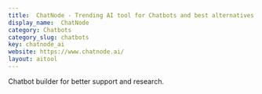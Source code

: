 ```yaml
---
title:  ChatNode - Trending AI tool for Chatbots and best alternatives
display_name:  ChatNode
category: Chatbots
category_slug: chatbots
key: chatnode_ai
website: https://www.chatnode.ai/
layout: aitool
---
```


Chatbot builder for better support and research.

